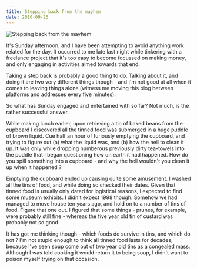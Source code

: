 ```yaml
---
title: Stepping back from the mayhem
date: 2010-09-26
---
```


![Stepping back from the mayhem](https://source.unsplash.com/npxXWgQ33ZQ/1600x900)

It's Sunday afternoon, and I have been attempting to avoid anything work related for the day. It occurred to me late last night while tinkering with a freelance project that it's too easy to become focussed on making money, and only engaging in activities aimed towards that end.

Taking a step back is probably a good thing to do. Talking about it, and doing it are two very different things though - and I'm not good at all when it comes to leaving things alone (witness me moving this blog between platforms and addresses every five minutes).

So what has Sunday engaged and entertained with so far? Not much, is the rather successful answer.

While making lunch earlier, upon retrieving a tin of baked beans from the cupboard I discovered all the tinned food was submerged in a huge puddle of brown liquid. Cue half an hour of furiously emptying the cupboard, and trying to figure out (a) what the liquid was, and (b) how the hell to clean it up. It was only while dropping numberous previously dirty tea-towels into the puddle that I began questioning how on earth it had happened. How do you spill something into a cupboard - and why the hell wouldn't you clean it up when it happened ?

Emptying the cupboard ended up causing quite some amusement. I washed all the tins of food, and while doing so checked their dates. Given that tinned food is usually only dated for logistical reasons, I expected to find some museum exhibits. I didn't expect 1998 though. Somehow we had managed to move house ten years ago, and hold on to a number of tins of food. Figure that one out. I figured that some things - prunes, for example, were probably still fine - whereas the five year old tin of custard was probably not so good.

It has got me thinking though - which foods do survive in tins, and which do not ? I'm not stupid enough to think all tinned food lasts for decades, because I've seen soup come out of two year old tins as a congealed mass. Although I was told cooking it would return it to being soup, I didn't want to poison myself trying on that occasion.
